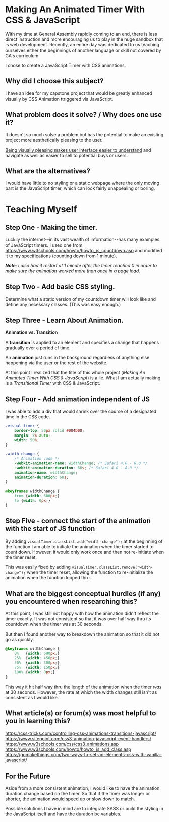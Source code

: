 # Making An Animated Timer With CSS & JavaScript
With my time at General Assembly rapidly coming to an end, there is less direct instruction and more encouraging us to play in the huge sandbox that is web development. Recently, an entire day was dedicated to us teaching ourselves either the beginnings of another language or skill not covered by GA's curriculum.

I chose to create a JavaScript Timer with CSS animations.

## Why did I choose this subject?
I have an idea for my capstone project that would be greatly enhanced visually by CSS Animation ttriggered via JavaScript.

## What problem does it solve? / Why does one use it?
It doesn't so much solve a problem but has the potential to make an existing project more aesthetically pleasing to the user.

<a href="https://dev.to/nzonnenberg/basic-color-theory-for-web-developers-15a0">Being visually pleasing makes user interface easier to understand</a> and navigate as well as easier to sell to potential buys or users.

## What are the alternatives?
I would have little to no styling or a static webpage where the only moving part is the JavaScript timer, which can look fairly unappealing or boring.


# Teaching Myself

## Step One - Making the timer.
Luckily the internet--in its vast wealth of information--has many examples of JavaScript timers. I used one from https://www.w3schools.com/howto/howto_js_countdown.asp and modified it to my specifications (counting down from 1 minute).

_**Note**: I also had it restart at 1 minute after the timer reached 0 in order to make sure the animation worked more than once in a page load._

## Step Two - Add basic CSS styling.
Determine what a static version of my countdown timer will look like and define any necessary classes. (This was easy enough.)

## Step Three - Learn About Animation.
**Animation vs. Transition**

A **transition** is applied to an element and specifies a change that happens gradually over a period of time.

An **animation** just runs in the background regardless of anything else happening via the user or the rest of the website.

At this point I realized that the title of this whole project (_Making An Animated Timer With CSS & JavaScript_) is a lie. What I am actually making is a _Transitional Timer_ with CSS & JavaScript.

## Step Four - Add animation independent of JS
I was able to add a div that would shrink over the course of a designated time in the CSS code.

```css
.visual-timer {
    border-top: 50px solid #004D00;
    margin: 5% auto;
    width: 50%;
}

.width-change {
    /* Animation code */
    -webkit-animation-name: widthChange; /* Safari 4.0 - 8.0 */
    -webkit-animation-duration: 60s; /* Safari 4.0 - 8.0 */
    animation-name: widthChange;
    animation-duration: 60s;
}

@keyframes widthChange {
    from {width: 600px;}
    to {width: 0px;}
}
```

## Step Five - connect the start of the animation with the start of JS function
By adding  `visualTimer.classList.add("width-change");`  at the beginning of the function I am able to initiate the animation when the timer started to count down. However, it would only work once and then not re-initiate when the timer reset.

This was easily fixed by adding  `visualTimer.classList.remove("width-change");`  when the timer reset, allowing the function to re-initialize the animation when the function looped thru.

## What are the biggest conceptual hurdles (if any) you encountered when researching this?
At this point, I was still not happy with how the animation didn't reflect the timer exactly. It was not consistent so that it was over half way thru its countdown when the timer was at 30 seconds.

But then I found another way to breakdown the animation so that it did not go as quickly.

```css
@keyframes widthChange {
    0%   {width: 600px;}
    25%  {width: 450px;}
    50%  {width: 300px;}
    75%  {width: 150px;}
    100% {width: 0px;}
}
```

This way it hit half way thru the length of the animation when the timer _was_ at 30 seconds. However, the rate at which the width changes still isn't as consistent as I would like.

## What article(s) or forum(s) was most helpful to you in learning this?
https://css-tricks.com/controlling-css-animations-transitions-javascript/
https://www.sitepoint.com/css3-animation-javascript-event-handlers/
https://www.w3schools.com/css/css3_animations.asp
https://www.w3schools.com/howto/howto_js_add_class.asp
https://gomakethings.com/two-ways-to-set-an-elements-css-with-vanilla-javascript/

## For the Future
Aside from a more consistent animation, I would like to have the animation duration change based on the timer. So that if the timer was longer or shorter, the animation would speed up or slow down to match.

Possible solutions I have in mind are to integrate SASS or build the styling in the JavaScript itself and have the duration be variables.